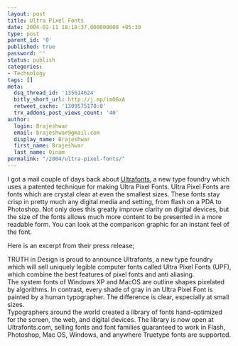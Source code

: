 ```yaml
---
layout: post
title: Ultra Pixel Fonts
date: 2004-02-11 18:18:37.000000000 +05:30
type: post
parent_id: '0'
published: true
password: ''
status: publish
categories:
- Technology
tags: []
meta:
  dsq_thread_id: '135614624'
  bitly_short_url: http://j.mp/imO6xA
  retweet_cache: '1309575178:0'
  trx_addons_post_views_count: '40'
author:
  login: Brajeshwar
  email: brajeshwar@gmail.com
  display_name: Brajeshwar
  first_name: Brajeshwar
  last_name: Oinam
permalink: "/2004/ultra-pixel-fonts/"
---
```

<p>I got a mail couple of days back about <a href="http://www.ultrafonts.com/" title="ultrafonts">Ultrafonts</a>, a new type foundry which uses a patented technique for making Ultra Pixel Fonts. Ultra Pixel Fonts are fonts which are crystal clear at even the smallest sizes. These fonts stay crisp in pretty much any digital media and setting, from flash on a PDA to Photoshop. Not only does this greatly improve clarity on digital devices, but the size of the fonts allows much more content to be presented in a more readable form. You can look at the comparison graphic for an instant feel of the font.</p>
<p>Here is an excerpt from their press release;</p>
<p>TRUTH in Design is proud to announce Ultrafonts, a new type foundry which will sell uniquely legible computer fonts called Ultra Pixel Fonts (UPF), which combine the best features of pixel fonts and anti aliasing.<br />
The system fonts of Windows XP and MacOS are outline shapes pixelated by algorithms. In contrast, every shade of gray in an Ultra Pixel Font is painted by a human typographer. The difference is clear, especially at small sizes.<br />
Typographers around the world created a library of fonts hand-optimized for the screen, the web, and digital devices. The library is now open at Ultrafonts.com, selling fonts and font families guaranteed to work in Flash, Photoshop, Mac OS, Windows, and anywhere Truetype fonts are supported.</p>
